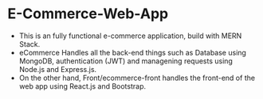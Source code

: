 # E-Commerce-Web-App
<ul>
<li>This is an fully functional e-commerce application, build with MERN Stack.</li>
<li>eCommerce Handles all the back-end things such as Database using MongoDB, authentication (JWT) and managening requests using Node.js and Express.js.</li>
<li>On the other hand, Front/ecommerce-front handles the front-end of the web app using React.js and Bootstrap.</li>
</ul>

